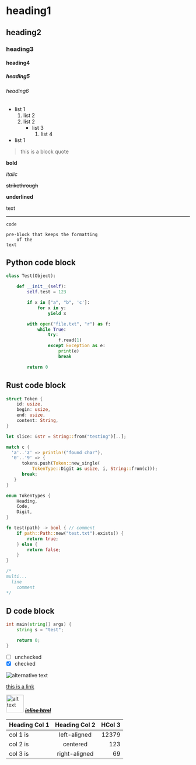 # heading1

## heading2

### heading3

#### heading4

##### heading5

###### heading6


* list 1
    1. list 2
    1. list 2
        * list 3
            1. list 4
* list 1

> this is a block quote

**bold**

*italic*

~~strikethrough~~

__underlined__

text

---

`code`

    pre-block that keeps the formatting
        of the
    text

## Python code block
```python
class Test(Object):

    def __init__(self):
        self.test = 123

        if x in ["a", "b", 'c']:
            for x in y:
                yield x

        with open("file.txt", "r") as f:
            while True:
                try:
                    f.read(1)
                except Exception as e:
                    print(e)
                    break

        return 0
```

## Rust code block
```rust
struct Token {
    id: usize,
    begin: usize,
    end: usize,
    content: String,
}

let slice: &str = String::from("testing")[..];

match c {
  'a'..'z' => println!("found char"),
  '0'..'9' => {
      tokens.push(Token::new_single(
          TokenType::Digit as usize, i, String::from(c)));
      break;
   }
}

enum TokenTypes {
    Heading,
    Code,
    Digit,
}

fn test(path) -> bool { // comment
    if path::Path::new("test.txt").exists() {
        return true;
    } else {
        return false;
    }
}

/*
multi...
  line
    comment
*/
```

## D code block
```d
int main(string[] args) {
    string s = "test";

    return 0;
}
```

- [ ] unchecked
- [x] checked

![alternative text](images/icon.png)

[this is a link](https://google.com)

<p>
<img src="images/broken.png" alt="alt text" height="48" width="48">
<strike><u><i><b>inline html</b></i></u></strike>
</p>

| Heading Col 1 | Heading Col 2 | HCol 3|
| ------------- |:-------------:| -----:|
| col 1 is      | left-aligned  | 12379 |
| col 2 is      | centered      |   123 |
| col 3 is      | right-aligned |    69 |

